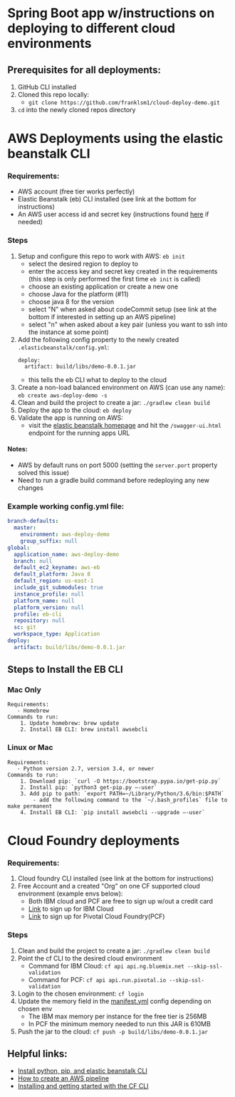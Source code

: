 # Spring Boot app w/instructions on deploying to different cloud environments
## Prerequisites for all deployments:
1. GitHub CLI installed
2. Cloned this repo locally:
    - `git clone https://github.com/franklsm1/cloud-deploy-demo.git`
3. `cd` into the newly cloned repos directory

# AWS Deployments using the elastic beanstalk CLI
### Requirements:
   - AWS account (free tier works perfectly)
   - Elastic Beanstalk (eb) CLI installed (see link at the bottom for instructions)
   - An AWS user access id and secret key (instructions found [here](https://docs.aws.amazon.com/IAM/latest/UserGuide/id_users_create.html#id_users_create_console) if needed)
### Steps
1. Setup and configure this repo to work with AWS: `eb init`
    - select the desired region to deploy to
    - enter the access key and secret key created in the requirements (this step is only performed the first time `eb init` is called)
    - choose an existing application or create a new one
    - choose Java for the platform (#11)
    - choose java 8 for the version
    - select "N" when asked about codeCommit setup (see link at the bottom if interested in setting up an AWS pipeline)
    - select "n" when asked about a key pair (unless you want to ssh into the instance at some point)
2. Add the following config property to the newly created `.elasticbeanstalk/config.yml`:
    ```
    deploy:
      artifact: build/libs/demo-0.0.1.jar
    ```
    - this tells the eb CLI what to deploy to the cloud
3. Create a non-load balanced environment on AWS (can use any name): `eb create aws-deploy-demo -s`
4. Clean and build the project to create a jar: `./gradlew clean build`
5. Deploy the app to the cloud: `eb deploy`
6. Validate the app is running on AWS:
    - visit the [elastic beanstalk homepage](https://us-east-1.console.aws.amazon.com/elasticbeanstalk) and hit the `/swagger-ui.html` endpoint for the running apps URL

#### Notes:
- AWS by default runs on port 5000 (setting the `server.port` property solved this issue)
- Need to run a gradle build command before redeploying any new changes

### Example working config.yml file:
```yaml
branch-defaults:
  master:
    environment: aws-deploy-demo
    group_suffix: null
global:
  application_name: aws-deploy-demo
  branch: null
  default_ec2_keyname: aws-eb
  default_platform: Java 8
  default_region: us-east-1
  include_git_submodules: true
  instance_profile: null
  platform_name: null
  platform_version: null
  profile: eb-cli
  repository: null
  sc: git
  workspace_type: Application
deploy:
  artifact: build/libs/demo-0.0.1.jar
```

## Steps to Install the EB CLI
### Mac Only
    Requirements:
       - Homebrew
    Commands to run:
        1. Update homebrew: brew update
        2. Install EB CLI: brew install awsebcli

### Linux or Mac
    Requirements:
       - Python version 2.7, version 3.4, or newer
    Commands to run:
        1. Download pip: `curl -O https://bootstrap.pypa.io/get-pip.py`
        2. Install pip: `python3 get-pip.py –-user`
        3. Add pip to path: `export PATH=~/Library/Python/3.6/bin:$PATH`
            - add the following command to the `~/.bash_profiles` file to make permanent
        4. Install EB CLI: `pip install awsebcli --upgrade –-user`


# Cloud Foundry deployments
### Requirements:
1. Cloud foundry CLI installed (see link at the bottom for instructions)
2. Free Account and a created "Org" on one CF supported cloud environment (example envs below):
    - Both IBM cloud and PCF are free to sign up w/out a credit card
    - [Link](https://www.ibm.com/cloud/info/try-ibm-cloud) to sign up for IBM Cloud
    - [Link](https://pivotal.io/platform/pcf-tutorials/getting-started-with-pivotal-cloud-foundry/introduction) to sign up for Pivotal Cloud Foundry(PCF)

### Steps
1. Clean and build the project to create a jar: `./gradlew clean build`
2. Point the cf CLI to the desired cloud environment
    - Command for IBM Cloud: `cf api api.ng.bluemix.net --skip-ssl-validation`
    - Command for PCF: `cf api api.run.pivotal.io --skip-ssl-validation`
3. Login to the chosen environment: `cf login`
4. Update the memory field in the [manifest.yml](./manifest.yml) config depending on chosen env
   - The IBM max memory per instance for the free tier is 256MB
   - In PCF the minimum memory needed to run this JAR is 610MB
5. Push the jar to the cloud: `cf push -p build/libs/demo-0.0.1.jar`

## Helpful links:
- [Install python, pip, and elastic beanstalk CLI](https://docs.aws.amazon.com/elasticbeanstalk/latest/dg/eb-cli3-install-linux.html)
- [How to create an AWS pipeline](https://docs.aws.amazon.com/codebuild/latest/userguide/how-to-create-pipeline.html)
- [Installing and getting started with the CF CLI](https://docs.cloudfoundry.org/cf-cli/)